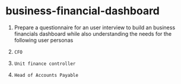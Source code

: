 # business-financial-dashboard
1) Prepare a questionnaire for an user interview to build an business financials dashboard while also understanding the needs for the following user personas


1)     CFO

2)     Unit finance controller

3)     Head of Accounts Payable
